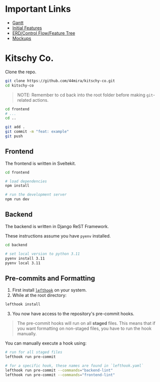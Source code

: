 # Important Links
- [Gantt](https://docs.google.com/spreadsheets/d/1-lv8CXxgeZPNvAxTtf1nMcPT3pGazXfCGU_z7rlab0M/edit?usp=drive_link)
- [Initial Features](https://docs.google.com/document/d/109JQ6lliifx3QkWt0vYSABfwqRs8qPxSq9vJw79hja8/edit)
- [ERD/Control Flow/Feature Tree](https://app.eraser.io/workspace/m7WbFfCAi3rne9vxpSZm?origin=share)
- [Mockups](https://www.figma.com/design/80Lbq0UWnjqPiZ0veNTV3z/Kitschy?node-id=0-1&t=LDXGwHHHuA6ldEWf-1)
# Kitschy Co.

Clone the repo.

```bash
git clone https://github.com/44mira/kitschy-co.git
cd kitschy-co
```

> NOTE: Remember to cd back into the root folder before making `git`-related actions.

```bash
cd frontend
# ...
cd ..

git add .
git commit -m "feat: example"
git push
```

## Frontend

The frontend is written in Sveltekit.

```bash
cd frontend

# load dependencies
npm install

# run the development server
npm run dev
```

## Backend

The backend is written in Django ReST Framework.

These instructions assume you have `pyenv` installed.

```bash
cd backend

# set local version to python 3.11
pyenv install 3.11
pyenv local 3.11
```
## Pre-commits and Formatting

1. First install [`lefthook`](https://github.com/evilmartians/lefthook/blob/master/docs/install.md) on your system.
2. While at the root directory:
```bash
lefthook install
```
3. You now have access to the repository's pre-commit hooks.

> The pre-commit hooks will run on all **staged** files. This means that if you want formatting on non-staged files, you have to run the hook manually.

You can manually execute a hook using:

```bash
# run for all staged files
lefthook run pre-commit

# for a specific hook, these names are found in `lefthook.yaml`
lefthook run pre-commit --commands="backend-lint"
lefthook run pre-commit --commands="frontend-lint"
```


